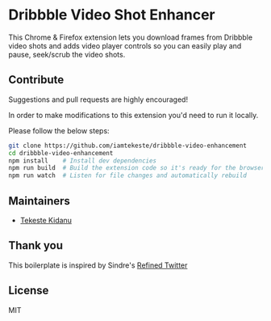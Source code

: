 # Dribbble Video Shot Enhancer

This Chrome & Firefox extension lets you download frames from Dribbble video shots and adds video player controls so you can easily play and pause, seek/scrub the video shots.

## Contribute

Suggestions and pull requests are highly encouraged!

In order to make modifications to this extension you'd need to run it locally.

Please follow the below steps:

```sh
git clone https://github.com/iamtekeste/dribbble-video-enhancement
cd dribbble-video-enhancement
npm install    # Install dev dependencies
npm run build  # Build the extension code so it's ready for the browser
npm run watch  # Listen for file changes and automatically rebuild
```

## Maintainers

- [Tekeste Kidanu](https://github.com/iamtekeste)

## Thank you

This boilerplate is inspired by Sindre's [Refined Twitter](https://github.com/sindresorhus/refined-twitter)

## License

MIT
